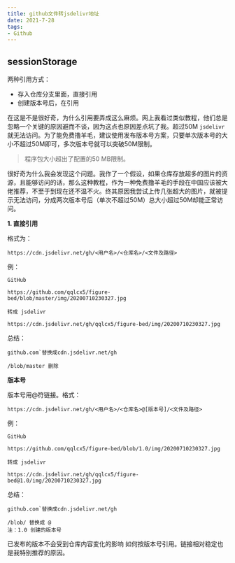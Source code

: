 ```yaml
---
title: github文件转jsdelivr地址
date: 2021-7-28
tags:
- Github
---
```

## sessionStorage

两种引用方式：

- 存入仓库分支里面，直接引用
- 创建版本号后，在引用

在这是不是很好奇，为什么引用要弄成这么麻烦。网上我看过类似教程，他们总是忽略一个关键的原因避而不谈，因为这点也原因差点坑了我。超过50M `jsdelivr`就无法访问。为了能免费撸羊毛，建议使用发布版本号方案，只要单次版本号的大小不超过50M即可，多次版本号就可以突破50M限制。

> 程序包大小超出了配置的50 MB限制。

很好奇为什么我会发现这个问题。我作了一个假设，如果仓库存放超多的图片的资源，且能够访问的话，那么这种教程，作为一种免费撸羊毛的手段在中国应该被大佬推荐，不至于到现在还不温不火。终其原因我尝试上传几张超大的图片，就被提示无法访问，分成两次版本号后（单次不超过50M）总大小超过50M却能正常访问。

**1. 直接引用**

格式为：

```
https://cdn.jsdelivr.net/gh/<用户名>/<仓库名>/<文件及路径>
```
例：
```
GitHub

https://github.com/qqlcx5/figure-bed/blob/master/img/20200710230327.jpg

转成 jsdelivr

https://cdn.jsdelivr.net/gh/qqlcx5/figure-bed/img/20200710230327.jpg
```
总结：

```
github.com`替换成cdn.jsdelivr.net/gh

/blob/master 删除
```

**版本号**

版本号用@符链接。格式：

```
https://cdn.jsdelivr.net/gh/<用户名>/<仓库名>@[版本号]/<文件及路径>
```

例：
```
GitHub

https://github.com/qqlcx5/figure-bed/blob/1.0/img/20200710230327.jpg

转成 jsdelivr

https://cdn.jsdelivr.net/gh/qqlcx5/figure-bed@1.0/img/20200710230327.jpg
```
总结：

```
github.com`替换成cdn.jsdelivr.net/gh

/blob/ 替换成 @ 
注：1.0 创建的版本号
```

已发布的版本不会受到仓库内容变化的影响
如何按版本号引用。链接相对稳定也是我特别推荐的原因。
